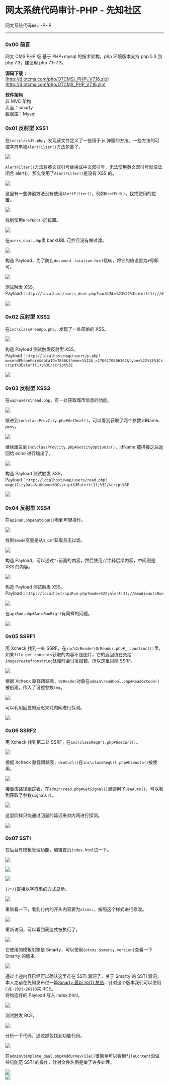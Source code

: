 

# 网太系统代码审计-PHP - 先知社区

网太系统代码审计-PHP

- - -

### 0x00 前言

网太 CMS PHP 版 基于 PHP+mysql 的技术架构，php 环境版本支持 php 5.3 到 php 7.3，建议用 php 7.1~7.3。

**源码下载：**  
[http://d.otcms.com/php/OTCMS\_PHP\_V7.16.zip](http://d.otcms.com/php/OTCMS_PHP_V7.16.zip)

**软件架构**  
非 MVC 架构  
页面：smarty  
数据库：Mysql

### 0x01 反射型 XSS1

在`inc\classJS.php`，发现该文件定义了一些用于 js 弹窗的方法。一些方法的可控字符串被`AlertFilter()`方法包裹了。

[![](assets/1706958950-9fe9cc48db2f5ba69afa520001b52e75.png)](https://xzfile.aliyuncs.com/media/upload/picture/20240126093633-564a1e22-bbeb-1.png)

`AlertFilter()`方法将英文双引号替换成中文双引号，无法使用英文双引号就没法闭合 alert()，那么使用了`AlertFilter()`是没有 XSS 的。

[![](assets/1706958950-baf92c0d636bbbf05c09a7202b797535.png)](https://xzfile.aliyuncs.com/media/upload/picture/20240126093748-82d4e350-bbeb-1.png)

这里有一些弹窗方法没有使用`AlertFilter()`，例如`HrefEnd()`，找找使用的位置。

[![](assets/1706958950-e18ba1653a75a2ee0ea077f4fd2ef7f0.png)](https://xzfile.aliyuncs.com/media/upload/picture/20240126095702-330ccba0-bbee-1.png)

找到使用`HrefEnd()`的位置。

[![](assets/1706958950-838c3010b8c1554d9e1d7cb8b2c057e4.png)](https://xzfile.aliyuncs.com/media/upload/picture/20240126095842-6e9751a4-bbee-1.png)

在`users_deal.php`里 backURL 可控且没有做过滤。

[![](assets/1706958950-062b592c668556d25a56a06f50a7e8b9.png)](https://xzfile.aliyuncs.com/media/upload/picture/20240126095824-63e4ba62-bbee-1.png)

构造 Payload，为了防止`document.location.href`跳转，将它的值设置为`#`号即可。

[![](assets/1706958950-8c510827d8b3f3226b523602cdca15e9.png)](https://xzfile.aliyuncs.com/media/upload/picture/20240126151443-94271dce-bc1a-1.png)

测试触发 XSS。  
Payload：`http://localhost/users_deal.php?backURL=%23%22%3balert(1);//#`

[![](assets/1706958950-1a544515029f25a3d2d12b5d4feca3a9.gif)](https://xzfile.aliyuncs.com/media/upload/picture/20240126151647-de1081a0-bc1a-1.gif)

### 0x02 反射型 XSS2

在`inc\classAreaApp.php`，发现了一处简单的 XSS。

[![](assets/1706958950-5a45f754f43e4a5cd1c7966b75bb6328.png)](https://xzfile.aliyuncs.com/media/upload/picture/20240125163307-5d749f9a-bb5c-1.png)

构造 Payload 测试触发反射型 XSS。  
Payload：`http://localhost/wap/users/p.php?m=sendPhoneForm&dataID=7866&theme=1%22&_=1706170896361&type=%22%3E%3Cscript%3Ealert(1);%3C/script%3E`

[![](assets/1706958950-4ad5207a8d75f5c1b792815826798e73.gif)](https://xzfile.aliyuncs.com/media/upload/picture/20240125163615-cd5ea134-bb5c-1.gif)

### 0x03 反射型 XSS3

在`wap\users\read.php`，有一处获取城市信息的功能。

[![](assets/1706958950-6bcc9664d94b69192f526238d706161b.png)](https://xzfile.aliyuncs.com/media/upload/picture/20240125165947-16f827d6-bb60-1.png)

跟进到`inc\classProvCity.php#GetDeal()`，可以看到获取了两个参数 idName、prov。

[![](assets/1706958950-fe354cefff35116e33d6629766eba703.png)](https://xzfile.aliyuncs.com/media/upload/picture/20240125170119-4e05e54c-bb60-1.png)

继续跟进到`inc\classProvCity.php#GetCityOptionJs()`，idName 被拼接之后返回给 echo 进行输出了。

[![](assets/1706958950-507004aa34f034ee5f08562b55891c4c.png)](https://xzfile.aliyuncs.com/media/upload/picture/20240125170240-7e85af86-bb60-1.png)

构造 Payload 测试触发 XSS。  
Payload：`http://localhost/wap/users/read.php?m=getCityData&idName=%3Cscript%3Ealert(1);%3C/script%3E`

[![](assets/1706958950-ba1d33f1450d01141c1dc2a4b31027a2.gif)](https://xzfile.aliyuncs.com/media/upload/picture/20240125170801-3d95972e-bb61-1.gif)

### 0x04 反射型 XSS4

在`apiRun.php#AutoRun()`看到可疑操作。

[![](assets/1706958950-5205caafad2d59644ff1f5da68740258.png)](https://xzfile.aliyuncs.com/media/upload/picture/20240126145014-28a24054-bc17-1.png)

找到`$mode`变量是从`$_GET`获取且无过滤。

[![](assets/1706958950-26ee166e331bf4524fd327b47ab5ae95.png)](https://xzfile.aliyuncs.com/media/upload/picture/20240126145054-4013e17a-bc17-1.png)

构造 Payload，可以通过`";`前面的内容，然后使用`//`注释后续内容，中间则是 XSS 的内容。

[![](assets/1706958950-890d32336f4a7c803adda2bd523e13dd.png)](https://xzfile.aliyuncs.com/media/upload/picture/20240126145347-a7a6a94e-bc17-1.png)

构造 Payload 测试触发 XSS。  
Payload：`http://localhost/apiRun.php?mode=%22;alert(1);//&mudi=autoRun`

[![](assets/1706958950-cc5102f4d47f2e864de89ef0361adbb7.gif)](https://xzfile.aliyuncs.com/media/upload/picture/20240126145726-2a43f0fa-bc18-1.gif)

在`apiRun.php#AutoRunBig()`有同样的问题。

[![](assets/1706958950-00670d45e36e825db08d85fee89932ca.gif)](https://xzfile.aliyuncs.com/media/upload/picture/20240126150425-23c76026-bc19-1.gif)

### 0x05 SSRF1

用 Xcheck 找到一处 SSRF，在`inc\QrReader\QrReader.php#__construct()`里。如果`file_get_contents`获取的内容不是图片，它的返回值在交给`imagecreatefromstring`处理时会引发报错，所以这里只能 SSRF。

[![](assets/1706958950-e5b5a90408b928d7d3cb234913ed41fe.png)](https://xzfile.aliyuncs.com/media/upload/picture/20240126162900-f48a18ba-bc24-1.png)

根据 Xcheck 路径跟踪表，`QrReader`对象在`admin\readDeal.php#ReadQrCode()`被创建，传入了可控参数`img`。

[![](assets/1706958950-416aae894e96ce956ac15dc25b7a7f7e.png)](https://xzfile.aliyuncs.com/media/upload/picture/20240126161659-46db6346-bc23-1.png)

可以利用回显的延迟来对内网进行探测。

[![](assets/1706958950-cde007573d1db63139b8e35341eff018.gif)](https://xzfile.aliyuncs.com/media/upload/picture/20240126162237-10295186-bc24-1.gif)

### 0x06 SSRF2

用 Xcheck 找到第二处 SSRF，在`inc\classReqUrl.php#UseCurl()`。

[![](assets/1706958950-b765813122fe9b33cc12ea7c3f22479a.png)](https://xzfile.aliyuncs.com/media/upload/picture/20240126164848-b8d8c76e-bc27-1.png)

根据 Xcheck 路径跟踪表，`UseCurl()`在`inc\classReqUrl.php#UseAuto()`被使用。

[![](assets/1706958950-ce655533d72993fd72326618405eddb0.png)](https://xzfile.aliyuncs.com/media/upload/picture/20240126165144-21ade256-bc28-1.png)

接着按路径跟踪表，在`admin\read.php#GetSignal()`里调用了`UseAuto()`，可以看到获取了参数`signalUrl`。

[![](assets/1706958950-624525880db52cde71266376d7f0851c.png)](https://xzfile.aliyuncs.com/media/upload/picture/20240126165602-bb2fdaa6-bc28-1.png)

这里同样只能通过回显的延迟来对内网进行探测。

[![](assets/1706958950-c36a3599487b85227027149b43750f91.gif)](https://xzfile.aliyuncs.com/media/upload/picture/20240126170039-60a6c95e-bc29-1.gif)

### 0x07 SSTI

在后台有模板管理功能，编辑首页`index.html`试一下。

[![](assets/1706958950-0fc5f9e7da3ccc7b6e3afbcb3a239530.png)](https://xzfile.aliyuncs.com/media/upload/picture/20240125130446-42928330-bb3f-1.png)

[![](assets/1706958950-7e34c360f52101c9dd9a9336883f2930.png)](https://xzfile.aliyuncs.com/media/upload/picture/20240125130655-8f4a44ba-bb3f-1.png)

[![](assets/1706958950-75762c10acab12a5c273baee044b5cfa.png)](https://xzfile.aliyuncs.com/media/upload/picture/20240125130801-b6b798ea-bb3f-1.png)

`{7*7}`直接以字符串的方式显示。

[![](assets/1706958950-cba034de323ed33aaba88c55b2dacf8d.png)](https://xzfile.aliyuncs.com/media/upload/picture/20240125130907-de04e97a-bb3f-1.png)

重新看一下，看到`{}`内的开头内容要为`otcms:`，按照这个样式进行修改。

[![](assets/1706958950-c50df1bafe0cf306eb0cdb97078532e8.png)](https://xzfile.aliyuncs.com/media/upload/picture/20240125131056-1ef5b6c6-bb40-1.png)

重新访问，可以看到表达式被执行了。

[![](assets/1706958950-72c74118d33a0cb3b0fd9f4c1a42d01a.png)](https://xzfile.aliyuncs.com/media/upload/picture/20240125131250-63135016-bb40-1.png)

它使用的模板引擎是 Smarty，可以使用`{otcms:$smarty.version}`查看一下 Smarty 的版本。

[![](assets/1706958950-f96e8e7e848aab178e6a90cbb3215c87.png)](https://xzfile.aliyuncs.com/media/upload/picture/20240125131642-ed43fd58-bb40-1.png)

通过上述内容已经可以确认这里存在 SSTI 漏洞了，关于 Smarty 的 SSTI 漏洞，本人之前在先知发布过一篇[Smarty 最新 SSTI 总结](https://xz.aliyun.com/t/11108?time__1311=mqmx0DyDcDuGqq0vo4%2BxOD9WuKqDvN%2BQex&alichlgref=https%3A%2F%2Fxz.aliyun.com%2Fu%2F39303#toc-6 "Smarty 最新 SSTI 总结")，针对这个版本我们可以使用`CVE-2021-26119`来 RCE。  
将构造好的 Payload 写入 index.html。

[![](assets/1706958950-c2ed6bf9f02ff31124a4e116377119a4.png)](https://xzfile.aliyuncs.com/media/upload/picture/20240125132759-806d9c0a-bb42-1.png)

测试触发 RCE。

[![](assets/1706958950-57285c263eea5e040d10ac1b567cd381.png)](https://xzfile.aliyuncs.com/media/upload/picture/20240125132834-95ba5620-bb42-1.png)

分析一下代码，通过抓包找到功能代码。

[![](assets/1706958950-ffc34ea7119ce19092169f82672f1e75.png)](https://xzfile.aliyuncs.com/media/upload/picture/20240125133517-85e582b4-bb43-1.png)

在`admin\template_deal.php#AddOrRevFile()`很简单可以看到`fileContent`没做任何防范 SSTI 的操作，针对文件名倒是做了许多处理。

[![](assets/1706958950-62dbf9ce87abdd51bb4d5834fd801bef.png)](https://xzfile.aliyuncs.com/media/upload/picture/20240125133927-1ad9f332-bb44-1.png)  
[![](assets/1706958950-9ee9b64f5bc2a10c360eab8f492957dc.png)](https://xzfile.aliyuncs.com/media/upload/picture/20240125134051-4ca6ed34-bb44-1.png)
